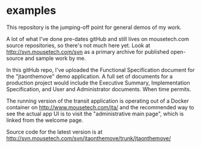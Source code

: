 # examples

This repository is the jumping-off point for general demos of my work.

A lot of what I've done pre-dates gitHub and still lives on mousetech.com source
repositories, so there's not much here yet. Look at http://svn.mousetech.com/svn as
a primary archive for published open-source and sample work by me.

In this gitHub repo, I've uploaded the Functional Specification document
for the "jtaonthemove" demo application. A full set of documents for a production
project would include the Executive Summary, Implementation Specification, and User
and Administrator documents. When time permits.

The running version of the transit application is operating out of a Docker container
on http://www.mousetech.com/jta/ and the recommended way to see the actual app UI is
to visit the "administrative main page", which is linked from the welcome page.

Source code for the latest version is at
http://svn.mousetech.com/svn/jtaonthemove/trunk/jtaonthemove/


